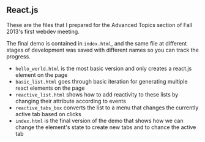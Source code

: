 ## React.js

These are the files that I prepared for the Advanced Topics section of Fall 2013's first webdev meeting.

The final demo is contained in `index.html`, and the same file at different stages of development was saved with different names so you can track the progress.

- `hello_world.html` is the most basic version and only creates a react.js element on the page
- `basic_list.html` goes through basic iteration for generating multiple react elements on the page
- `reactive_list.html` shows how to add reactivity to these lists by changing their attribute according to events
- `reactive_tabs_box` converts the list to a menu that changes the currently active tab based on clicks
- `index.html` is the final version of the demo that shows how we can change the element's state to create new tabs and to chance the active tab
